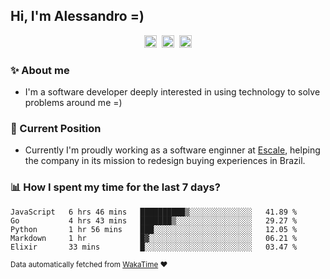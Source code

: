 ## Hi, I'm Alessandro =)

<p align="center">
  <a href="https://www.linkedin.com/in/alessandro-costa-dev/"><img src="https://img.shields.io/badge/-alessandro--costa--dev-%233f7ec6?style=flat-square&logo=Linkedin&logoColor=white" height="20"/></a>&nbsp;&nbsp;<a href="https://medium.com/@alessandro_costa"><img src="https://img.shields.io/badge/-%40alessandro__costa-%20black?style=flat-square&logo=Medium" height="20"/></a>&nbsp;&nbsp;<a href="mailto:alessandro96fc@gmail.com"><img src="https://img.shields.io/badge/-alessandro96fc%40gmail.com-%23c14438?style=flat-square&logo=Gmail&logoColor=white" height="20"/></a>
</p>

### :sparkles: About me

- I'm a software developer deeply interested in using technology to solve problems around me =)

### :office: Current Position 

-  Currently I'm proudly working as a software enginner at [Escale](https://github.com/escaletech), helping the company in its mission to redesign buying experiences in Brazil.

### :bar_chart: How I spent my time for the last 7 days?

<!--START_SECTION:waka-->
```text
JavaScript   6 hrs 46 mins   ██████████▒░░░░░░░░░░░░░░   41.89 % 
Go           4 hrs 43 mins   ███████▒░░░░░░░░░░░░░░░░░   29.27 % 
Python       1 hr 56 mins    ███░░░░░░░░░░░░░░░░░░░░░░   12.05 % 
Markdown     1 hr            █▓░░░░░░░░░░░░░░░░░░░░░░░   06.21 % 
Elixir       33 mins         █░░░░░░░░░░░░░░░░░░░░░░░░   03.47 % 
```
<!--END_SECTION:waka-->

<sub>Data automatically fetched from [WakaTime](https://wakatime.com/) :heart:</sub>
